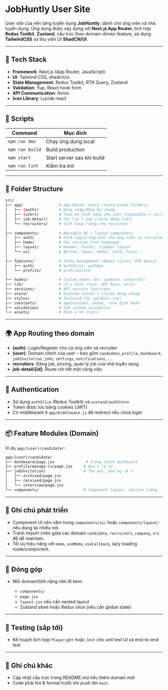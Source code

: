 # JobHuntly User Site

User site của nền tảng tuyển dụng **JobHuntly**, dành cho ứng viên và nhà tuyển dụng. Ứng dụng được xây dựng với **Next.js App Router**, tích hợp **Redux Toolkit**, **Zustand**, cấu trúc theo domain-driven feature, sử dụng **TailwindCSS** và thư viện UI **ShadCN/UI**.

---

## 🧱 Tech Stack

- **Framework**: Next.js (App Router, JavaScript)
- **UI**: Tailwind CSS, shadcn/ui
- **State Management**: Redux Toolkit, RTK Query, Zustand
- **Validation**: Yup, React hook form
- **API Communication**: Axios
- **Icon Library**: Lucide react

---

## 🚀 Scripts

| Command         | Mục đích                   |
| --------------- | -------------------------- |
| `npm run dev`   | Chạy ứng dụng local        |
| `npm run build` | Build production           |
| `npm start`     | Start server sau khi build |
| `npm run lint`  | Kiểm tra lint              |

---

## 📁 Folder Structure

```bash
src/
├── app/                # App Router entry (route-based folders)
│   ├── (auth)/         # Đăng nhập/đăng ký chung
│   ├── (user)/         # Toàn bộ tính năng cho user (candidate + recruiter)
│   ├── job-detail/     # Chi tiết job (route động [id])
│   └── recruiters/     # Tính năng riêng cho recruiter
│
├── components/         # Reusable UI + layout components
│   ├── auth/           # Form login/register cho ứng viên và recruiter
│   ├── home/           # Các section trên homepage
│   ├── layout/         # Header, Footer, Sidebar layout
│   └── ui/             # Button, Input, Modal, Card, Toast...
│
├── features/           # State management (Redux slices, RTK Query)
│   ├── auth/           # authSlice, authApi
│   └── profile/        # profileSlice
│
├── hooks/              # Custom hooks (ex: useAuth, useScroll)
├── lib/                # Cấu hình store, API base, utils
├── services/           # API service functions
├── store/              # Zustand stores + slices dùng chung
├── styles/             # Tailwind CSS (globals.css)
├── constants/          # appConstant, enums, role định danh
├── validation/         # Zod schema validation
└── assets/             # Hình ảnh static
```

---

## 🌍 App Routing theo domain

- **(auth)**: Login/Register cho cả ứng viên và recruiter
- **(user)**: Domain chính của user – bao gồm `candidate`, `profile`, `dashboard`, `jobInvitation`, `jobs`, `settings`, `notifications`, ...
- **recruiters**: Đăng job, pricing, quản lý job của nhà tuyển dụng
- **job-detail/\[id]**: Route chi tiết một công việc

---

## 🔐 Authentication

- Sử dụng `authSlice` (Redux Toolkit) và `zustand/authStore`
- Token được lưu bằng cookies (JWT)
- Có middleware ở `app/middleware.js` để redirect nếu chưa login

---

## 📦 Feature Modules (Domain)

Ví dụ `app/(user)/candidate/`:

```bash
app/(user)/candidate/
├── dashboard/page.jsx              # Trang chính dashboard
├── profile/manage-cv/page.jsx     # Quản lý CV
├── jobInvitation/                 # Thư mời, phỏng vấn
│   ├── archived/page.jsx
│   ├── received/page.jsx
│   └── interview/page.jsx
└── components/                    # Component layout, section riêng
```

---

## 📌 Ghi chú phát triển

- Component UI nên nằm trong `components/ui/` hoặc `components/layout/` nếu dùng lại nhiều nơi.
- Tránh import chéo giữa các domain `candidate`, `recruiters`, `company`, v.v. để dễ maintain.
- Tối ưu hiệu năng với `memo`, `useMemo`, `useCallback`, lazy loading route/component.

---

## 👥 Đóng góp

- Mỗi domain/tính năng nên đi kèm:

  - `components/`
  - `page.jsx`
  - `layout.jsx` nếu cần nested layout
  - Zustand store hoặc Redux slice (nếu cần global state)

---

## 🧪 Testing (sắp tới)

- Kế hoạch tích hợp `Playwright` hoặc `Jest` cho unit test UI và end-to-end test

---

## 📎 Ghi chú khác

- Cập nhật cấu trúc trong README.md nếu thêm domain mới
- Code phải lint & format trước khi push lên `main`
